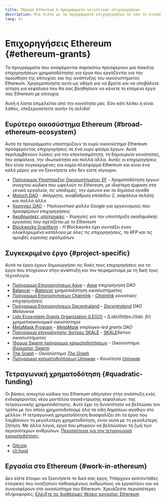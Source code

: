 ```yaml
---
title: Ίδρυμα Ethereum & προγράμματα κοινοτικών επιχορηγήσεων
description: Μια λίστα με τα προγράμματα επιχορηγήσεων σε όλο το οικοσύστημα του Ethereum.
lang: el
---
```


# Επιχορηγήσεις Ethereum {#ethereum-grants}

Τα προγράμματα που αναφέρονται παρακάτω προσφέρουν μια ποικιλία επιχορηγήσεων χρηματοδότησης για έργα που εργάζονται για την προώθηση της επιτυχίας και της ανάπτυξης του οικοσυστήματος Ethereum. Χρησιμοποιήστε αυτό ως οδηγό για να βρείτε και να υποβάλετε αίτηση για κεφάλαια που θα σας βοηθήσουν να κάνετε το επόμενο έργο σας Ethereum με επιτυχία.

Αυτή η λίστα επιμελείται από την κοινότητά μας. Εάν κάτι λείπει ή είναι λάθος, επεξεργαστείτε αυτήν τη σελίδα!

## Ευρύτερο οικοσύστημα Ethereum {#broad-ethereum-ecosystem}

Αυτά τα προγράμματα υποστηρίζουν το ευρύ οικοσύστημα Ethereum προσφέροντας επιχορηγήσεις σε ένα ευρύ φάσμα έργων. Αυτά περιλαμβάνουν λύσεις για την επεκτασιμότητα, τη δημιουργία κοινότητας, την ασφάλεια, την ιδιωτικότητα και πολλά άλλα. Αυτές οι επιχορηγήσεις δεν είναι συγκεκριμένες για καμία πλατφόρμα Ethereum και είναι ένα καλό μέρος για να ξεκινήσετε εάν δεν είστε σίγουροι.

- [Πρόγραμμα Υποστήριξης Οικοσυστήματος EF](https://esp.ethereum.foundation) - _Χρηματοδότηση έργων ανοιχτού κώδικα που ωφελούν το Ethereum, με ιδιαίτερη έμφαση στα γενικά εργαλεία, τις υποδομές, την έρευνα και τα δημόσια αγαθά_
- [Moloch DAO](https://www.molochdao.com/) - _Απόρρητο, αναβάθμιση επιπέδου 2, ασφάλεια πελάτη και πολλά άλλα_
- [Χορηγίες DAO](https://docs.google.com/spreadsheets/d/1XHc-p_MHNRdjacc8uOEjtPoWL86olP4GyxAJOFO0zxY/edit#gid=0) - _Υπολογιστικό φύλλο Google για οργανισμούς που προσφέρουν επιχορηγήσεις_
- [Ακαδημαϊκές υποτροφίες](https://esp.ethereum.foundation/academic-grants) - _Χορηγίες για την υποστήριξη ακαδημαϊκής εργασίας που σχετίζεται με το Ethereum_
- [Blockworks Grantfarm](https://blockworks.co/grants/programs) - _Η Blockworks έχει συντάξει έναν ολοκληρωμένο κατάλογο με όλες τις επιχορηγήσεις, τα RFP και τις αμοιβές εύρεσης σφαλμάτων._

## Συγκεκριμένο έργο {#project-specific}

Αυτά τα έργα έχουν δημιουργήσει τις δικές τους επιχορηγήσεις για τα έργα που στοχεύουν στην ανάπτυξη και τον πειραματισμό με τη δική τους τεχνολογία.

- [Πρόγραμμα Επιχορηγήσεων Aave](https://aavegrants.org/) – _[Aave](https://aave.com/) επιχορήγηση DAO_
- [Balancer](https://grants.balancer.community/) – _[Balancer](https://balancer.fi/) χρηματοδότηση οικοσυστήματος_
- [Πρόγραμμα Επιχορηγήσεων Chainlink](https://chain.link/community/grants) - _[Chainlink](https://chain.link/) κοινοτικές επιχορηγήσεις_
- [Πρόγραμμα Επιχορηγήσεων Decentraland](https://governance.decentraland.org/grants/) – _[Decentraland](https://decentraland.org/) DAO Metaverse_
- [Lido Ecosystem Grants Organization (LEGO)](https://lido.fi/lego) – _[Lido](https://lido. fi/) χρηματοοικονομικό οικοσύστημα_
- [MetaMask Program](https://metamaskgrants.org/) - _[MetaMask](https://metamask.io/) employee-led grants DAO_
- [Πρόγραμμα επιχορήγησης δικτύου SKALE](https://skale.space/developers#grants) - _[SKALE](https://skale.space/)δίκτυο οικοσυστήματος_
- [Ίδρυμα Swarm πρόγραμμα χρηματοδοτήσεων](https://my.ethswarm.org/grants) - _Οικοσύστημα [Ιδρύματος Swarm](https://www.ethswarm.org/)_
- [The Graph](https://thegraph.com/ecosystem/grants/) – _Οικοσύστημα [The Graph](https://thegraph.com/)_
- [Πρόγραμμα χρηματοδοτήσεων Uniswap](https://www.uniswapfoundation.org/grants) – _Κοινότητα [Uniswap](https://uniswap.org/)_

## Τετραγωνική χρηματοδότηση {#quadratic-funding}

Οι βάσεις ανοιχτού κώδικα του Ethereum οδήγησαν στην ανάπτυξη ενός ενδιαφέροντος νέου μοντέλου συγκέντρωσης κεφαλαίων: της τετραγωνικής χρηματοδότησης. Αυτό έχει τη δυνατότητα να βελτιώσει τον τρόπο με τον οποίο χρηματοδοτούμε όλα τα είδη δημόσιων αγαθών στο μέλλον. Η τετραγωνική χρηματοδότηση διασφαλίζει ότι τα έργα που λαμβάνουν τη μεγαλύτερη χρηματοδότηση, είναι αυτά με τη μεγαλύτερη ζήτηση. Με άλλα λόγια, έργα που μπορούν να βελτιώσουν τη ζωή των περισσότερων ανθρώπων. [Περισσότερα για την τετραγωνική χρηματοδότηση.](/defi/#quadratic-funding)

- [Gitcoin](https://gitcoin.co/grants)
- [clr.fund](https://clr.fund/)

## Εργασία στο Ethereum {#work-in-ethereum}

Δεν είστε έτοιμοι να ξεκινήσετε το δικό σας έργο; Υπάρχουν εκατοντάδες εταιρείες που αναζητούν παθιασμένους ανθρώπους να εργαστούν και να συνεισφέρουν στο οικοσύστημα του Ethereum. Χρειάζεστε περισσότερες πληροφορίες; [Ελέγξτε τις διαθέσιμες θέσεις εργασίας Ethereum](/community/get-involved/#ethereum-jobs)
